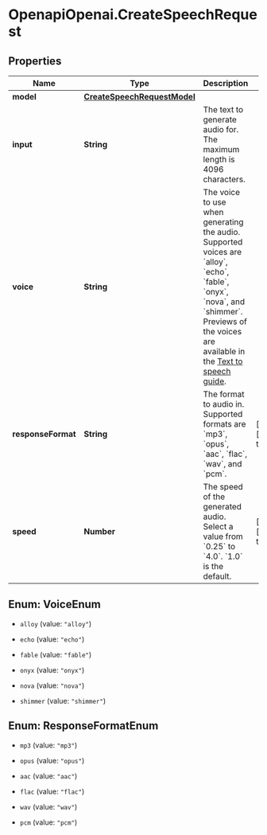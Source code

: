 # OpenapiOpenai.CreateSpeechRequest

## Properties

Name | Type | Description | Notes
------------ | ------------- | ------------- | -------------
**model** | [**CreateSpeechRequestModel**](CreateSpeechRequestModel.md) |  | 
**input** | **String** | The text to generate audio for. The maximum length is 4096 characters. | 
**voice** | **String** | The voice to use when generating the audio. Supported voices are &#x60;alloy&#x60;, &#x60;echo&#x60;, &#x60;fable&#x60;, &#x60;onyx&#x60;, &#x60;nova&#x60;, and &#x60;shimmer&#x60;. Previews of the voices are available in the [Text to speech guide](/docs/guides/text-to-speech/voice-options). | 
**responseFormat** | **String** | The format to audio in. Supported formats are &#x60;mp3&#x60;, &#x60;opus&#x60;, &#x60;aac&#x60;, &#x60;flac&#x60;, &#x60;wav&#x60;, and &#x60;pcm&#x60;. | [optional] [default to &#39;mp3&#39;]
**speed** | **Number** | The speed of the generated audio. Select a value from &#x60;0.25&#x60; to &#x60;4.0&#x60;. &#x60;1.0&#x60; is the default. | [optional] [default to 1.0]



## Enum: VoiceEnum


* `alloy` (value: `"alloy"`)

* `echo` (value: `"echo"`)

* `fable` (value: `"fable"`)

* `onyx` (value: `"onyx"`)

* `nova` (value: `"nova"`)

* `shimmer` (value: `"shimmer"`)





## Enum: ResponseFormatEnum


* `mp3` (value: `"mp3"`)

* `opus` (value: `"opus"`)

* `aac` (value: `"aac"`)

* `flac` (value: `"flac"`)

* `wav` (value: `"wav"`)

* `pcm` (value: `"pcm"`)




